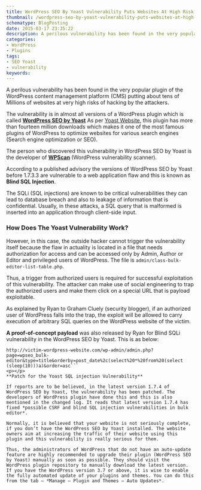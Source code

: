 ```yaml
---
title: WordPress SEO By Yoast Vulnerability Puts Websites At High Risk
thumbnail: /wordpress-seo-by-yoast-vulnerability-puts-websites-at-high-risk/seo-by-yoast_opt.jpg
schematype: BlogPosting
date: 2015-03-17 23:35:22
description: A perilous vulnerability has been found in the very popular plugin of the WordPress content management platform (CMS) putting about tens of Millions of websites at very high risks of hacking by the attackers.
categories:
- WordPress
- Plugins
tags:
- SEO Yoast
- vulnerability
keywords:
---
```

A perilous vulnerability has been found in the very popular plugin of the WordPress content management platform (CMS) putting about tens of Millions of websites at very high risks of hacking by the attackers.

The vulnerability is in almost all versions of a WordPress plugin which is called [**WordPress SEO by Yoast**](https://wordpress.org/plugins/wordpress-seo/) As per [Yoast Website](https://yoast.com/wordpress-seo-security-release/), this plugin has more than fourteen million downloads which makes it one of the most famous plugins of WordPress to optimize websites for various search engines (Search engine optimization or SEO).
<!-- more -->
The person who discovered this vulnerability in WordPress SEO by Yoast is the developer of [**WPScan**](https://wpscan.org/) (WordPress vulnerability scanner).

According to a published advisory the versions of WordPress SEO by Yoast before 1.7.3.3 are vulnerable to a web application flaw and this is known as **Blind SQL Injection**.

The SQLi (SQL injections) are known to be critical vulnerabilities they can lead to database breach and also to leakage of information that is confidential. Usually, in these attacks, a SQL query that is malformed is inserted into an application through client-side input.

### How Does The Yoast Vulnerability Work?

However, in this case, the outside hacker cannot trigger the vulnerability itself because the flaw in actuality is located in a file that needs authorization for access and can be accessed only by Admin, Author or Editor and privileged users of WordPress. The file is `admin/class-bulk-editor-list-table.php`.

Thus, a trigger from authorized users is required for successful exploitation of this vulnerability. The attacker can make use of social engineering to trap the authorized users and make them click on a special URL that is payload exploitable.

As explained by Ryan to Graham Cluely (security blogger), if an authorized user of WordPress falls into the trap, the exploit will be allowed to carry execution of arbitrary SQL queries on the WordPress website of the victim.

**A proof-of-concept payload** was also released by Ryan for Blind SQLi vulnerability in the WordPress SEO by Yoast. This is as below:

```
http://victim-wordpress-website.com/wp-admin/admin.php?page=wpseo_bulk-
editor&type=title&orderby=post_date%2c(select%20*%20from%20(select
(sleep(10)))a)&order=asc```
<p></p>
**Patch for the Yoast SQL injection Vulnerability**

If reports are to be believed, in the latest version 1.7.4 of WordPress SEO by Yoast, the vulnerability has been patched. The developers of WordPress plugin have done this and this is also mentioned in the changed log. It reads that latest version 1.7.4 has fixed *possible CSRF and blind SQL injection vulnerabilities in bulk editor*.

Normally, it is believed that your website is not seriously complete, if you don’t have the WordPress SEO by Yoast installed. The website owners aim at increasing the traffic of their website using this plugin and this vulnerability is really serious for them.

Thus, the administrators of WordPress that do not have an auto-update feature are highly recommended to upgrade their plugin (WordPress SEO by Yoast) manually as soon as possible. They should visit the WordPress plugin repository to manually download the latest version. If you have the WordPress version 3.7 or above, it is wise to enable the fully automated update of your plugins and themes. You can do this from the tab – *Manage – Plugin and Themes – Auto Updates*.
